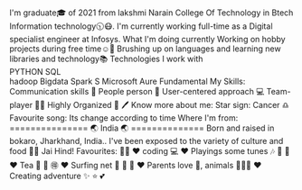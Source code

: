 I'm graduate🎓 of 2021 from lakshmi Narain College Of Technology in Btech Information technology🕥😷. I'm currently working full-time as a Digital specialist engineer at Infosys.
What I'm doing currently
Working on hobby projects during free time☺️💞
Brushing up on languages and learning new libraries and technology📚
Technologies I work with  
PYTHON                   SQL   
hadoop                   Bigdata
Spark                    S
Microsoft Aure Fundamental
My Skills:
Communication skills 💬
People person 👫
User-centered approach 💻
Team-player 🙆‍♀️
Highly Organized 📝 🖊️
Know more about me:
Star sign: Cancer ♎
Favourite song: Its change according to time 
Where I'm from:
=============== 🌏 India 🌏 ==============
Born and raised in bokaro, Jharkhand, India.. I've been exposed to the variety of culture and food 💎💎
Jai Hind!
Favourites: 💯💯
♥️ coding 💻
♥️ Playings some tunes 🎶 🎼 🎸
♥️ Tea 🍵 🎍 🉐
♥️ Surfing net 🎄 🎅 🎁
♥️ Parents love 👫, animals 🐾🐶🐱
♥️ Creating adventure ✨ ⭐ 💕
